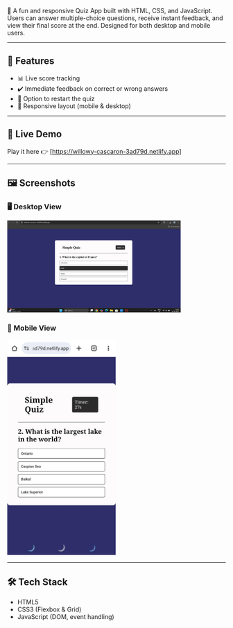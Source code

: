 📌  A fun and responsive Quiz App built with HTML, CSS, and JavaScript.
    Users can answer multiple-choice questions, receive instant feedback, and view their final score at the end.
    Designed for both desktop and mobile users.


-----

## 🎯 Features

- 📊 Live score tracking
- ✔️ Immediate feedback on correct or wrong answers
- 🔄 Option to restart the quiz
- 🎨 Responsive layout (mobile & desktop)
    
-----

## 🔗 Live Demo

Play it here 👉 [https://willowy-cascaron-3ad79d.netlify.app]

-----

## 🖼 Screenshots

### 🖥 Desktop View  
<img src="screenshots/quiz-desktop.png" width="400px" />

### 📱 Mobile View  
<img src="screenshots/quiz-mobile.png" width="250px" />

-----

## 🛠 Tech Stack

- HTML5
- CSS3 (Flexbox & Grid)
- JavaScript (DOM, event handling)
